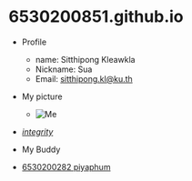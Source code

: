 # 6530200851.github.io
- Profile
  - name: Sitthipong Kleawkla
  - Nickname: Sua
  - Email: sitthipong.kl@ku.th

- My picture
  - ![Me](WIN_25671130_14_02_22_Pro.jpg)

- *[integrity](https://6530200851.github.io/integrity)* 

- My Buddy
- [6530200282 piyaphum ](https://6530200282.github.io/integrity)

